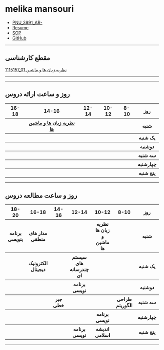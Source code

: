 # melika mansouri
- [PNU_3991_AR-](https://github.com/melikamansouri/PNU_3991_AR/)
- [Resume](https://melikamansouri.github.io/resume-EN/)
- [SOP](https://melikamansouri.github.io/SOP/)
- [GitHub](https://github.com/melikamansouri)
-----------------
## مقطع کارشناسی
[1115157_01 نظریه زبان ها و ماشین](https://github.com/AliRazavi-edu/PNU_3991/tree/master/_BSc/Theory-of-Languages-and-Machines/_1115157_01/67_%D8%B1%D8%B6%D9%88%D8%A7%D9%86%D9%87%20%D9%86%D9%88%D8%B1%D8%B2%D8%A7%D8%A6%D9%8A)
<br>

------------------
-----------
## روز و ساعت ارائه دروس

<table style="width:100%">
  <tr>
    <th >16-18</th>
    <th >14-16</th>
    <th >12-14</th>
    <th>10-12</th>
    <th>8-10</th>
    <th>روز</th>
  </tr>
  <tr>
    <th ></th>
    <th ><a href="https://github.com/AliRazavi-edu/PNU_3991/tree/master/_BSc/Theory-of-Languages-and-Machines">نظریه زبان ها و ماشین ها</a></th>
    <th ></th>
    <th></th>
    <th></th>
    <th>شنبه</th>
  </tr>
   <tr>
    <th ></th>
    <th ></th>
    <th></th>
    <th></th>
    <th ></th>
    <th>یک شنبه</th>
  </tr>
   <tr>
     <th ></th>
     <th ></th>
     <th></th>
     <th></th>
    <th ></th>   
    <th>دوشنبه</th>
  </tr>
   <tr>
    <th ></th>
    <th ></th>
    <th></th>
    <th></th>
    <th ></th>
    <th>سه شنبه</th>
  </tr>
   <tr>
    <th ></th>
    <th ></th>
    <th></th>
    <th></th>
     <th ></th>
    <th>چهارشنبه</th>
  </tr>
   <tr>
    <th ></th>
     <th ></th>
     <th ></th>
     <th></th>
     <th></th>
     <th>پنج شنبه</th>
  </tr>
</table>

--------------
## روز و ساعت مطالعه دروس

<table style="width:100%">
  <tr>
    <th>18-20</th>
    <th >16-18</th>
    <th >14-16</th>
    <th >12-14</th>
    <th>10-12</th>
    <th>8-10</th>
    <th>روز</th>
  </tr>
  <tr>
    <th>برنامه بنویسی</th>
    <th >مدار های منطقی</th>
    <th ></th>
    <th ></th>
    <th> نظریه زبان ها و ماشین ها</th>
    <th></th>
    <th>شنبه</th>
  </tr>
   <tr>
    <th></th>
    <th >الکترونیک دیجیتال</th>
    <th ></th>
    <th >سیستم های چندرسانه ای</th>
    <th></th>
    <th ></th>
    <th>یک شنبه</th>
  </tr>
   <tr>
    <th></th>
     <th ></th>
     <th ></th>
     <th>برنامه نویسی</th>
    <th></th>
    <th></th>   
    <th>دوشنبه</th>
  </tr>
   <tr>
    <th></th>
    <th ></th>
    <th >جبر خطی</th>
    <th></th>
    <th></th>
    <th >طراحی الگوریتم</th>
    <th>سه شنبه</th>
  </tr>
   <tr>
    <th></th>
    <th ></th>
    <th ></th>
    <th></th>
    <th>برنامه نویسی</th>
    <th ></th>
    <th>چهارشنبه</th>
  </tr>
   <tr>
    <th></th>
   <th ></th>
    <th ></th>
     <th >برنامه نویسی</th>
     <th >اندیشه اسلامی</th>
     <th></th>
    <th>پنج شنبه</th>
  </tr>
</table>

--------------
